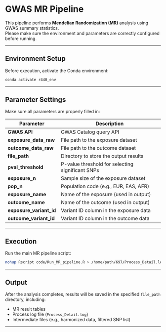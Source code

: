 # GWAS MR Pipeline

This pipeline performs **Mendelian Randomization (MR)** analysis using GWAS summary statistics.  
Please make sure the environment and parameters are correctly configured before running.

---

## Environment Setup

Before execution, activate the Conda environment:

```bash
conda activate r440_env
```

---

## Parameter Settings

Make sure all parameters are properly filled in:

| Parameter | Description |
|------------|-------------|
| **GWAS API** | GWAS Catalog query API |
| **exposure_data_raw** | File path to the exposure dataset |
| **outcome_data_raw** | File path to the outcome dataset |
| **file_path** | Directory to store the output results |
| **pval_threshold** | P-value threshold for selecting significant SNPs |
| **exposure_n** | Sample size of the exposure dataset |
| **pop_n** | Population code (e.g., EUR, EAS, AFR) |
| **exposure_name** | Name of the exposure (used in output) |
| **outcome_name** | Name of the outcome (used in output) |
| **exposure_variant_id** | Variant ID column in the exposure data |
| **outcome_variant_id** | Variant ID column in the outcome data |

---

## Execution

Run the main MR pipeline script:

```bash
nohup Rscript code/Run_MR_pipeline.R > /home/path/697/Process_Detail.log 2>&1 &
```

---

## Output

After the analysis completes, results will be saved in the specified `file_path` directory, including:
- MR result tables  
- Process log file (`Process_Detail.log`)  
- Intermediate files (e.g., harmonized data, filtered SNP list)

---
